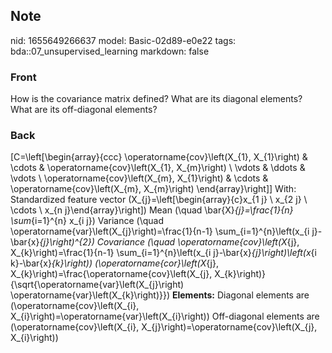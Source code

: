## Note
nid: 1655649266637
model: Basic-02d89-e0e22
tags: bda::07_unsupervised_learning
markdown: false

### Front
How is the covariance matrix defined? What are its diagonal elements? What are its off-diagonal elements?

### Back
\[C=\left[\begin{array}{ccc} \operatorname{cov}\left(X_{1},
X_{1}\right) & \cdots & \operatorname{cov}\left(X_{1}, X_{m}\right)
\\ \vdots & \ddots & \vdots \\ \operatorname{cov}\left(X_{m},
X_{1}\right) & \cdots & \operatorname{cov}\left(X_{m}, X_{m}\right)
\end{array}\right]\] With: Standardized feature vector
\(X_{j}=\left[\begin{array}{c}x_{1 j} \\ x_{2 j} \\ \cdots \\ x_{n
j}\end{array}\right]\) Mean \(\quad \bar{X}_{j}=\frac{1}{n}
\sum_{i=1}^{n} x_{i j}\) Variance \(\quad
\operatorname{var}\left(X_{j}\right)=\frac{1}{n-1}
\sum_{i=1}^{n}\left(x_{i j}-\bar{x}_{j}\right)^{2}\) Covariance
\(\quad \operatorname{cov}\left(X_{j}, X_{k}\right)=\frac{1}{n-1}
\sum_{i=1}^{n}\left(x_{i j}-\bar{x}_{j}\right)\left(x_{i
k}-\bar{x}_{k}\right)\) \(\operatorname{cor}\left(X_{j},
X_{k}\right)=\frac{\operatorname{cov}\left(X_{j},
X_{k}\right)}{\sqrt{\operatorname{var}\left(X_{j}\right)
\operatorname{var}\left(X_{k}\right)}}\) <b>Elements:</b> Diagonal
elements are \(\operatorname{cov}\left(X_{i},
X_{i}\right)=\operatorname{var}\left(X_{i}\right)\) Off-diagonal
elements are \(\operatorname{cov}\left(X_{i},
X_{j}\right)=\operatorname{cov}\left(X_{j}, X_{i}\right)\)
